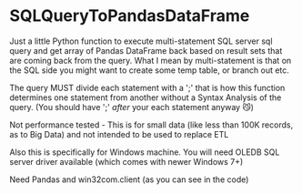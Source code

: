 # SQLQueryToPandasDataFrame




Just a little Python function to execute multi-statement SQL server sql query and get array of Pandas DataFrame back based on result sets that are coming back from the query.  What I mean by multi-statement is that on the SQL side you might want to create some temp table, or branch out etc.

The query MUST divide each statement with a ';' that is how this function determines one statement from another without a Syntax Analysis of the query.  (You should have ';' *after* your each statement anyway :smirk_cat:)

Not performance tested - This is for small data (like less than 100K records, as to Big Data) and not intended to be used to replace ETL

Also this is specifically for Windows machine.  You will need OLEDB SQL server driver available (which comes with newer Windows 7+)

Need Pandas and win32com.client (as you can see in the code)
